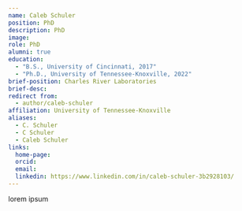 ```yaml
---
name: Caleb Schuler
position: PhD
description: PhD
image: 
role: PhD
alumni: true
education:
  - "B.S., University of Cincinnati, 2017"
  - "Ph.D., University of Tennessee-Knoxville, 2022"
brief-position: Charles River Laboratories
brief-desc: 
redirect from:
  - author/caleb-schuler   
affiliation: University of Tennessee-Knoxville
aliases:
  - C. Schuler
  - C Schuler
  - Caleb Schuler
links:
  home-page: 
  orcid:
  email:
  linkedin: https://www.linkedin.com/in/caleb-schuler-3b2928103/
---
```


lorem ipsum

